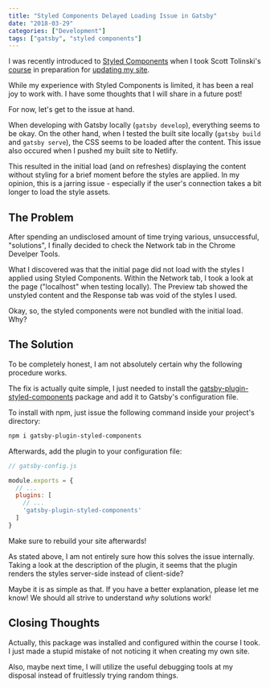 ```yaml
---
title: "Styled Components Delayed Loading Issue in Gatsby"
date: "2018-03-29"
categories: ["Development"]
tags: ["gatsby", "styled components"]
---
```


I was recently introduced to [Styled Components](https://www.styled-components.com/) when I took Scott Tolinski's [course](https://www.leveluptutorials.com/tutorials/pro-gatsby) in preparation for [updating my site](/blog/migrating-to-gatsby-and-netlify).

While my experience with Styled Components is limited, it has been a real joy to work with. I have some thoughts that I will share in a future post!

For now, let's get to the issue at hand.

When developing with Gatsby locally (`gatsby develop`), everything seems to be okay. On the other hand, when I tested the built site locally (`gatsby build` and `gatsby serve`), the CSS seems to be loaded after the content. This issue also occured when I pushed my built site to Netlify.

This resulted in the initial load (and on refreshes) displaying the content without styling for a brief moment before the styles are applied. In my opinion, this is a jarring issue - especially if the user's connection takes a bit longer to load the style assets.

## The Problem

After spending an undisclosed amount of time trying various, unsuccessful, "solutions", I finally decided to check the Network tab in the Chrome Develper Tools. 

What I discovered was that the initial page did not load with the styles I applied using Styled Components. Within the Network tab, I took a look at the page ("localhost" when testing locally). The Preview tab showed the unstyled content and the Response tab was void of the styles I used.

Okay, so, the styled components were not bundled with the initial load. Why?

## The Solution

To be completely honest, I am not absolutely certain why the following procedure works.

The fix is actually quite simple, I just needed to install the [gatsby-plugin-styled-components](https://www.gatsbyjs.org/packages/gatsby-plugin-styled-components/) package and add it to Gatsby's configuration file.

To install with npm, just issue the following command inside your project's directory:

```bash
npm i gatsby-plugin-styled-components
```

Afterwards, add the plugin to your configuration file:

```javascript
// gatsby-config.js

module.exports = {
  // ...
  plugins: [
    // ...
    'gatsby-plugin-styled-components'
  ]
}
```

Make sure to rebuild your site afterwards!

As stated above, I am not entirely sure how this solves the issue internally. Taking a look at the description of the plugin, it seems that the plugin renders the styles server-side instead of client-side?

Maybe it is as simple as that. If you have a better explanation, please let me know! We should all strive to understand *why* solutions work!

## Closing Thoughts

Actually, this package was installed and configured within the course I took. I just made a stupid mistake of not noticing it when creating my own site.

Also, maybe next time, I will utilize the useful debugging tools at my disposal instead of fruitlessly trying random things.
